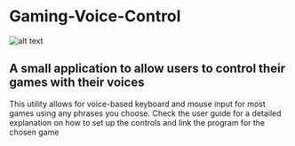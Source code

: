 # Gaming-Voice-Control
![alt text](https://i.imgur.com/5t2Mzze.png)
## A small application to allow users to control their games with their voices
This utility allows for voice-based keyboard and mouse input for most games using any phrases you choose.
Check the user guide for a detailed explanation on how to set up the controls and link the program for the chosen game
